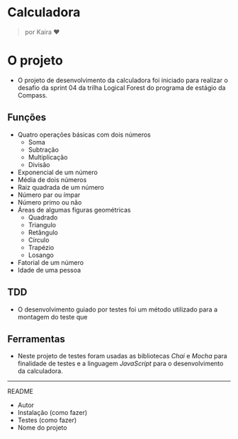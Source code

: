 # Calculadora
> por Kaira ❤

# O projeto
- O projeto de desenvolvimento da calculadora foi iniciado para realizar o desafio da sprint 04 da trilha Logical Forest do programa de estágio da Compass.

## Funções
- Quatro operações básicas com dois números
    - Soma
    - Subtração
    - Multiplicação
    - Divisão
- Exponencial de um número
- Média de dois números
- Raiz quadrada de um número
- Número par ou ímpar
- Número primo ou não
- Áreas de algumas figuras geométricas
    - Quadrado
    - Triangulo
    - Retângulo
    - Círculo
    - Trapézio
    - Losango
- Fatorial de um número
- Idade de uma pessoa

## TDD
- O desenvolvimento guiado por testes foi um método utilizado para a montagem do teste que 

## Ferramentas
- Neste projeto de testes foram usadas as bibliotecas *Chai* e *Mocha* para finalidade de testes e a linguagem *JavaScript* para o desenvolvimento da calculadora.



*****
README
- Autor
- Instalação (como fazer)
- Testes (como fazer)
- Nome do projeto
